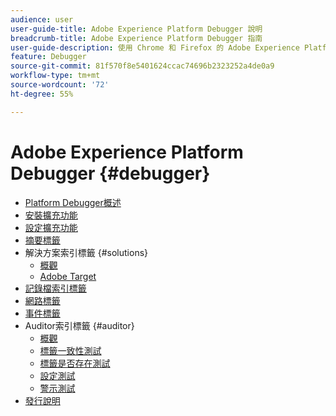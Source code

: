 ```yaml
---
audience: user
user-guide-title: Adobe Experience Platform Debugger 說明
breadcrumb-title: Adobe Experience Platform Debugger 指南
user-guide-description: 使用 Chrome 和 Firefox 的 Adobe Experience Platform Debugger 檢查您的網頁是否有 Experience Platform 實作問題。
feature: Debugger
source-git-commit: 81f570f8e5401624ccac74696b2323252a4de0a9
workflow-type: tm+mt
source-wordcount: '72'
ht-degree: 55%

---
```



# Adobe Experience Platform Debugger {#debugger}

* [Platform Debugger概述](./home.md)
* [安裝擴充功能](./install-debugger.md)
* [設定擴充功能](./configure-debugger.md)
* [摘要標籤](./summary.md)
* 解決方案索引標籤 {#solutions}
   * [概觀](./solutions/overview.md)
   * [Adobe Target](./solutions/target.md)
* [記錄檔索引標籤](./logs.md)
* [網路標籤](./network.md)
* [事件標籤](./events.md)
* Auditor索引標籤 {#auditor}
   * [概觀](./auditor/overview.md)
   * [標籤一致性測試](./auditor/tag-consistency.md)
   * [標籤是否存在測試](./auditor/tag-presence.md)
   * [設定測試](./auditor/configuration.md)
   * [警示測試](./auditor/alerts.md)
* [發行說明](./release-notes.md)
